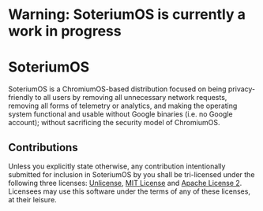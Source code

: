 # Warning: SoteriumOS is currently a work in progress

# SoteriumOS

SoteriumOS is a ChromiumOS-based distribution focused on being privacy-friendly to all users by removing all unnecessary network requests, removing all forms of telemetry or analytics, and making the operating system functional and usable without Google binaries (i.e. no Google account); without sacrificing the security model of ChromiumOS. 

## Contributions
Unless you explicitly state otherwise, any contribution intentionally submitted for inclusion in SoteriumOS by you shall be tri-licensed under the following three licenses: [Unlicense](https://github.com/dantiodev/soteriumos/blob/main/LICENSE-UNLICENSE), [MIT License](https://github.com/dantiodev/soteriumos/blob/main/LICENSE-MIT) and [Apache License 2](https://github.com/dantiodev/soteriumos/blob/main/LICENSE-APACHE-2). Licensees may use this software under the terms of any of these licenses, at their leisure.
